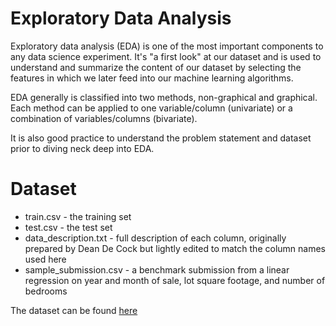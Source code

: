 # Exploratory Data Analysis 
Exploratory data analysis (EDA) is one of the most important components to any data science experiment. It's "a first look" at our dataset and is used to understand and summarize the content of our dataset by selecting the features in which we later feed into our machine learning algorithms. 

EDA generally is classified into two methods, non-graphical and graphical. Each method can be applied to one variable/column (univariate) or a combination of variables/columns (bivariate).

It is also good practice to understand the problem statement and dataset prior to diving neck deep into EDA.

# Dataset 
- train.csv - the training set
- test.csv - the test set
- data_description.txt - full description of each column, originally prepared by Dean De Cock but lightly edited to match the column names used here
- sample_submission.csv - a benchmark submission from a linear regression on year and month of sale, lot square footage, and number of bedrooms

The dataset can be found [here](https://www.kaggle.com/ekami66/detailed-data-exploration-in-python/data)
